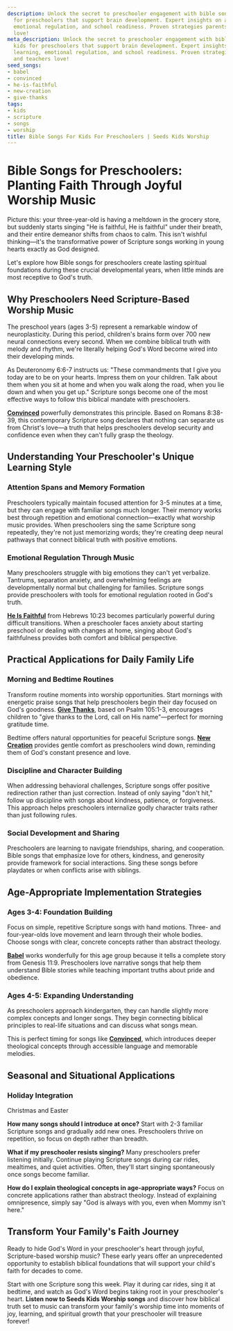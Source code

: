 ```yaml
---
description: Unlock the secret to preschooler engagement with bible songs for kids
  for preschoolers that support brain development. Expert insights on ages 3-5 learning,
  emotional regulation, and school readiness. Proven strategies parents and teachers
  love!
meta_description: Unlock the secret to preschooler engagement with bible songs for
  kids for preschoolers that support brain development. Expert insights on ages 3-5
  learning, emotional regulation, and school readiness. Proven strategies parents
  and teachers love!
seed_songs:
- babel
- convinced
- he-is-faithful
- new-creation
- give-thanks
tags:
- kids
- scripture
- songs
- worship
title: Bible Songs For Kids For Preschoolers | Seeds Kids Worship
---
```

# Bible Songs for Preschoolers: Planting Faith Through Joyful Worship Music

Picture this: your three-year-old is having a meltdown in the grocery store, but suddenly starts singing "He is faithful, He is faithful" under their breath, and their entire demeanor shifts from chaos to calm. This isn't wishful thinking—it's the transformative power of Scripture songs working in young hearts exactly as God designed.

Let's explore how Bible songs for preschoolers create lasting spiritual foundations during these crucial developmental years, when little minds are most receptive to God's truth.

## Why Preschoolers Need Scripture-Based Worship Music

The preschool years (ages 3-5) represent a remarkable window of neuroplasticity. During this period, children's brains form over 700 new neural connections every second. When we combine biblical truth with melody and rhythm, we're literally helping God's Word become wired into their developing minds.

As Deuteronomy 6:6-7 instructs us: "These commandments that I give you today are to be on your hearts. Impress them on your children. Talk about them when you sit at home and when you walk along the road, when you lie down and when you get up." Scripture songs become one of the most effective ways to follow this biblical mandate with preschoolers.

**[Convinced](https://seedskidsworship.com/product/convinced-romans-838-39-3/)** powerfully demonstrates this principle. Based on Romans 8:38-39, this contemporary Scripture song declares that nothing can separate us from Christ's love—a truth that helps preschoolers develop security and confidence even when they can't fully grasp the theology.

## Understanding Your Preschooler's Unique Learning Style

### Attention Spans and Memory Formation

Preschoolers typically maintain focused attention for 3-5 minutes at a time, but they can engage with familiar songs much longer. Their memory works best through repetition and emotional connection—exactly what worship music provides. When preschoolers sing the same Scripture song repeatedly, they're not just memorizing words; they're creating deep neural pathways that connect biblical truth with positive emotions.

### Emotional Regulation Through Music

Many preschoolers struggle with big emotions they can't yet verbalize. Tantrums, separation anxiety, and overwhelming feelings are developmentally normal but challenging for families. Scripture songs provide preschoolers with tools for emotional regulation rooted in God's truth.

**[He Is Faithful](https://seedskidsworship.com/product/he-is-faithful-hebrews-1023/)** from Hebrews 10:23 becomes particularly powerful during difficult transitions. When a preschooler faces anxiety about starting preschool or dealing with changes at home, singing about God's faithfulness provides both comfort and biblical perspective.

## Practical Applications for Daily Family Life

### Morning and Bedtime Routines

Transform routine moments into worship opportunities. Start mornings with energetic praise songs that help preschoolers begin their day focused on God's goodness. **[Give Thanks](https://seedskidsworship.com/product/give-thanks-psalm-1051-3-2/)**, based on Psalm 105:1-3, encourages children to "give thanks to the Lord, call on His name"—perfect for morning gratitude time.

Bedtime offers natural opportunities for peaceful Scripture songs. **[New Creation](https://seedskidsworship.com/product/new-creation-2-corinthians-517-3/)** provides gentle comfort as preschoolers wind down, reminding them of God's constant presence and love.

### Discipline and Character Building

When addressing behavioral challenges, Scripture songs offer positive redirection rather than just correction. Instead of only saying "don't hit," follow up discipline with songs about kindness, patience, or forgiveness. This approach helps preschoolers internalize godly character traits rather than just following rules.

### Social Development and Sharing

Preschoolers are learning to navigate friendships, sharing, and cooperation. Bible songs that emphasize love for others, kindness, and generosity provide framework for social interactions. Sing these songs before playdates or when conflicts arise with siblings.

## Age-Appropriate Implementation Strategies

### Ages 3-4: Foundation Building

Focus on simple, repetitive Scripture songs with hand motions. Three- and four-year-olds love movement and learn through their whole bodies. Choose songs with clear, concrete concepts rather than abstract theology.

**[Babel](https://seedskidsworship.com/product/i-am-with-you/)** works wonderfully for this age group because it tells a complete story from Genesis 11:9. Preschoolers love narrative songs that help them understand Bible stories while teaching important truths about pride and obedience.

### Ages 4-5: Expanding Understanding

As preschoolers approach kindergarten, they can handle slightly more complex concepts and longer songs. They begin connecting biblical principles to real-life situations and can discuss what songs mean.

This is perfect timing for songs like **[Convinced](https://seedskidsworship.com/product/convinced-romans-838-39-3/)**, which introduces deeper theological concepts through accessible language and memorable melodies.

## Seasonal and Situational Applications

### Holiday Integration

Christmas and Easter

**How many songs should I introduce at once?**
Start with 2-3 familiar Scripture songs and gradually add new ones. Preschoolers thrive on repetition, so focus on depth rather than breadth.

**What if my preschooler resists singing?**
Many preschoolers prefer listening initially. Continue playing Scripture songs during car rides, mealtimes, and quiet activities. Often, they'll start singing spontaneously once songs become familiar.

**How do I explain theological concepts in age-appropriate ways?**
Focus on concrete applications rather than abstract theology. Instead of explaining omnipresence, simply say "God is always with you, even when Mommy isn't here."

## Transform Your Family's Faith Journey

Ready to hide God's Word in your preschooler's heart through joyful, Scripture-based worship music? These early years offer an unprecedented opportunity to establish biblical foundations that will support your child's faith for decades to come.

Start with one Scripture song this week. Play it during car rides, sing it at bedtime, and watch as God's Word begins taking root in your preschooler's heart. **Listen now to Seeds Kids Worship songs** and discover how biblical truth set to music can transform your family's worship time into moments of joy, learning, and spiritual growth that your preschooler will treasure forever!

<script type="application/ld+json">
{
  "@context": "https://schema.org",
  "@type": "Article",
  "headline": "Bible Songs For Kids For Preschoolers",
  "author": {
    "@type": "Organization",
    "name": "Seeds Kids Worship"
  },
  "publisher": {
    "@type": "Organization",
    "name": "Seeds Kids Worship",
    "logo": {
      "@type": "ImageObject",
      "url": "https://seedskidsworship.com/logo.png"
    }
  },
  "datePublished": "2025-09-02T17:02:43.415687",
  "dateModified": "2025-09-02T17:02:43.415715",
  "description": "Unlock the secret to preschooler engagement with bible songs for kids for preschoolers that support brain development. Expert insights on ages 3-5 learning, emo",
  "mainEntityOfPage": {
    "@type": "WebPage",
    "@id": "https://seedskidsworship.com/activities/bible-songs-for-kids-for-preschoolers/"
  }
}
</script>

<script type="application/ld+json">
{
  "@context": "https://schema.org",
  "@type": "Product",
  "name": "Babel",
  "description": "Story-telling song about the Tower of Babel and God's response to human pride",
  "url": "https://seedskidsworship.com/product/i-am-with-you/",
  "brand": {
    "@type": "Brand",
    "name": "Seeds Kids Worship"
  },
  "category": "Children's Christian Music",
  "album": "I Am With You"
}
</script>

<script type="application/ld+json">
{
  "@context": "https://schema.org",
  "@type": "Product",
  "name": "Convinced",
  "description": "A powerful Scripture song from Romans 8:38-39 declaring God's unshakeable love reminding children that nothing can separate them from Christ's love. Features inspiring cross imagery and impactful contemporary worship style.",
  "url": "https://seedskidsworship.com/product/convinced-romans-838-39-3/",
  "brand": {
    "@type": "Brand",
    "name": "Seeds Kids Worship"
  },
  "category": "Children's Christian Music",
  "album": "Seeds of Courage"
}
</script>

<script type="application/ld+json">
{
  "@context": "https://schema.org",
  "@type": "Product",
  "name": "He Is Faithful",
  "description": "Trust-building song about holding fast to hope because He is faithful from Hebrews 10:23",
  "url": "https://seedskidsworship.com/product/he-is-faithful-hebrews-1023/",
  "brand": {
    "@type": "Brand",
    "name": "Seeds Kids Worship"
  },
  "category": "Children's Christian Music",
  "album": "Trust"
}
</script>

<script type="application/ld+json">
{
  "@context": "https://schema.org",
  "@type": "Product",
  "name": "New Creation",
  "description": "Peaceful lullaby from Psalm 62:1\u20132 that comforts children with the truth that rest and salvation come from God alone.",
  "url": "https://seedskidsworship.com/product/new-creation-2-corinthians-517-3/",
  "
